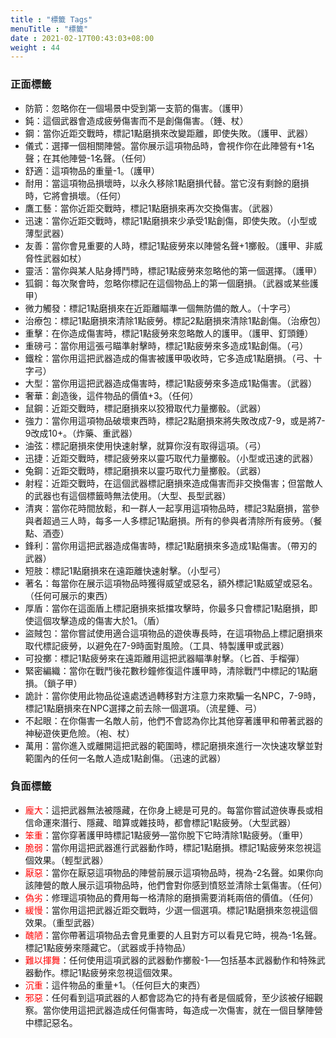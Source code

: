 ```yaml
---
title : "標籤 Tags"
menuTitle : "標籤"
date : 2021-02-17T00:43:03+08:00
weight : 44
---
```


### 正面標籤

- 防箭：忽略你在一個場景中受到第一支箭的傷害。（護甲）
- 鈍：這個武器會造成疲勞傷害而不是創傷傷害。（錘、杖）
- 鋼：當你近距交戰時，標記1點磨損來改變距離，即使失敗。（護甲、武器）
- 儀式：選擇一個相關陣營。當你展示這項物品時，會視作你在此陣營有+1名聲；在其他陣營-1名聲。（任何）
- 舒適：這項物品的重量-1。（護甲）
- 耐用：當這項物品損壞時，以永久移除1點磨損代替。當它沒有剩餘的磨損時，它將會損壞。（任何）
- 鷹工藝：當你近距交戰時，標記1點磨損來再次交換傷害。（武器）
- 迅速：當你近距交戰時，標記1點磨損來少承受1點創傷，即使失敗。（小型或薄型武器）
- 友善：當你會見重要的人時，標記1點疲勞來以陣營名聲+1擲骰。（護甲、非威脅性武器如杖）
- 靈活：當你與某人貼身搏鬥時，標記1點疲勞來忽略他的第一個選擇。（護甲）
- 狐鋼：每次聚會時，忽略你標記在這個物品上的第一個磨損。（武器或某些護甲）
- 微力觸發：標記1點磨損來在近距離瞄準一個無防備的敵人。（十字弓）
- 治療包：標記1點磨損來清除1點疲勞。標記2點磨損來清除1點創傷。（治療包）
- 重擊：在你造成傷害時，標記1點疲勞來忽略敵人的護甲。（護甲、釘頭錘）
- 重磅弓：當你用這張弓瞄準射擊時，標記1點疲勞來多造成1點創傷。（弓）
- 鐵栓：當你用這把武器造成的傷害被護甲吸收時，它多造成1點磨損。（弓、十字弓）
- 大型：當你用這把武器造成傷害時，標記1點疲勞來多造成1點傷害。（武器）
- 奢華：創造後，這件物品的價值+3。（任何）
- 鼠鋼：近距交戰時，標記磨損來以狡猾取代力量擲骰。（武器）
- 強力：當你用這項物品破壞東西時，標記2點磨損來將失敗改成7-9，或是將7-9改成10+。（炸藥、重武器）
- 油弦：標記磨損來使用快速射擊，就算你沒有取得這項。（弓）
- 迅捷：近距交戰時，標記疲勞來以靈巧取代力量擲骰。（小型或迅速的武器）
- 兔鋼：近距交戰時，標記磨損來以靈巧取代力量擲骰。（武器）
- 射程：近距交戰時，在這個武器標記磨損來造成傷害而非交換傷害；但當敵人的武器也有這個標籤時無法使用。（大型、長型武器）
- 清爽：當你花時間放鬆，和一群人一起享用這項物品時，標記3點磨損，當參與者超過三人時，每多一人多標記1點磨損。所有的參與者清除所有疲勞。（餐點、酒壺）
- 鋒利：當你用這把武器造成傷害時，標記1點磨損來多造成1點傷害。（帶刃的武器）
- 短肢：標記1點磨損來在遠距離快速射擊。（小型弓）
- 著名：每當你在展示這項物品時獲得威望或惡名，額外標記1點威望或惡名。（任何可展示的東西）
- 厚盾：當你在這面盾上標記磨損來抵擋攻擊時，你最多只會標記1點磨損，即使這個攻擊造成的傷害大於1。（盾）
- 盜賊包：當你嘗試使用適合這項物品的遊俠專長時，在這項物品上標記磨損來取代標記疲勞，以避免在7-9時面對風險。（工具、特製護甲或武器）
- 可投擲：標記1點疲勞來在遠距離用這把武器瞄準射擊。（匕首、手榴彈）
- 緊密編織：當你在戰鬥後花數秒鐘修復這件護甲時，清除戰鬥中標記的1點磨損。（鎖子甲）
- 詭計：當你使用此物品從遠處透過轉移對方注意力來欺騙一名NPC，7-9時，標記1點磨損來在NPC選擇之前去除一個選項。（流星錘、弓）
- 不起眼：在你傷害一名敵人前，他們不會認為你比其他穿著護甲和帶著武器的神秘遊俠更危險。（袍、杖）
- 萬用：當你進入或離開這把武器的範圍時，標記磨損來進行一次快速攻擊並對範圍內的任何一名敵人造成1點創傷。（迅速的武器）

### 負面標籤

- <span style="color:red">龐大</span>：這把武器無法被隱藏，在你身上總是可見的。每當你嘗試遊俠專長或相信命運來潛行、隱藏、暗算或雜技時，都會標記1點疲勞。（大型武器）
- <span style="color:red">笨重</span>：當你穿著護甲時標記1點疲勞—當你脫下它時清除1點疲勞。（重甲）
- <span style="color:red">脆弱</span>：當你用這把武器進行武器動作時，標記1點磨損。標記1點疲勞來忽視這個效果。（輕型武器）
- <span style="color:red">厭惡</span>：當你在厭惡這項物品的陣營前展示這項物品時，視為-2名聲。如果你向該陣營的敵人展示這項物品時，他們會對你感到憤怒並清除士氣傷害。（任何）
- <span style="color:red">偽劣</span>：修理這項物品的費用每一格清除的磨損需要消耗兩倍的價值。（任何）
- <span style="color:red">緩慢</span>：當你用這把武器近距交戰時，少選一個選項。標記1點磨損來忽視這個效果。（重型武器）
- <span style="color:red">醜陋</span>：當你帶著這項物品去會見重要的人且對方可以看見它時，視為-1名聲。標記1點疲勞來隱藏它。（武器或手持物品）
- <span style="color:red">難以揮舞</span>：任何使用這項武器的武器動作擲骰-1──包括基本武器動作和特殊武器動作。標記1點疲勞來忽視這個效果。
- <span style="color:red">沉重</span>：這件物品的重量+1。（任何巨大的東西）
- <span style="color:red">邪惡</span>：任何看到這項武器的人都會認為它的持有者是個威脅，至少該被仔細觀察。當你使用這把武器造成任何傷害時，每造成一次傷害，就在一個目擊陣營中標記惡名。
